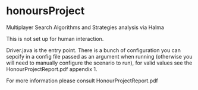 honoursProject
==============

Multiplayer Search Algorithms and Strategies analysis via Halma

This is not set up for human interaction.

Driver.java is the entry point. There is a bunch of configuration you can sepcify in a config file passed as an argument when running (otherwise you will need to manually configure the scenario to run), for valid values see the HonourProjectReport.pdf appendix 1.

For more information please consult HonourProjectReport.pdf 
